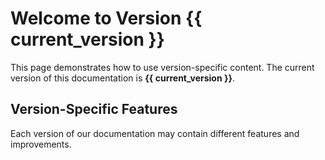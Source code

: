 # Welcome to Version {{ current_version }}

This page demonstrates how to use version-specific content. The current version of this documentation is **{{ current_version }}**.



## Version-Specific Features

Each version of our documentation may contain different features and improvements.